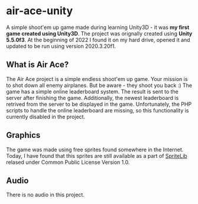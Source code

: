 # air-ace-unity
A simple shoot'em up game made during learning Unity3D - it was **my first game created using Unity3D**.
The project was orignally created using **Unity 5.5.0f3**. At the beginning of 2022 I found it on my hard drive, opened it and updated to be run using version 2020.3.20f1.

## What is Air Ace?
The Air Ace project is a simple endless shoot'em up game. Your mission is to shot down all enemy airplanes. But be aware - they shoot you back :) 
The game has a simple online leaderboard system. The result is sent to the server after finishing the game. Additionally, the newest leaderboard is retrived from the server to be displayed in the game.
Unfortunately, the PHP scripts to handle the online leaderboard are missing, so this functionality is currently disabled in the project.

## Graphics
The game was made using free sprites found somewhere in the Internet. 
Today, I have found that this sprites are still available as a part of [SpriteLib](https://www.widgetworx.com/projects/sl.html) relased under Common Public License Version 1.0.

## Audio
There is no audio in this project. 